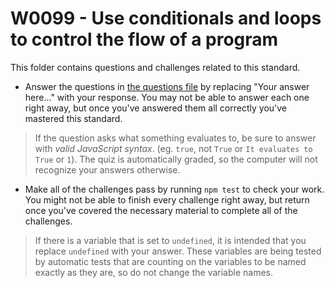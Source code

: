 # W0099 - Use conditionals and loops to control the flow of a program

This folder contains questions and challenges related to this standard.

- Answer the questions in [the questions file](questions.md) by replacing "Your answer here..." with your response. You may not be able to answer each one right away, but once you've answered them all correctly you've mastered this standard.

> If the question asks what something evaluates to, be sure to answer with *valid JavaScript syntax*. (eg. `true`, not `True` or `It evaluates to True` or `1`). The quiz is automatically graded, so the computer will not recognize your answers otherwise.

- Make all of the challenges pass by running `npm test` to check your work. You might not be able to finish every challenge right away, but return once you've covered the necessary material to complete all of the challenges.

> If there is a variable that is set to `undefined`, it is intended that you replace `undefined` with your answer. These variables are being tested by automatic tests that are counting on the variables to be named exactly as they are, so do not change the variable names.
